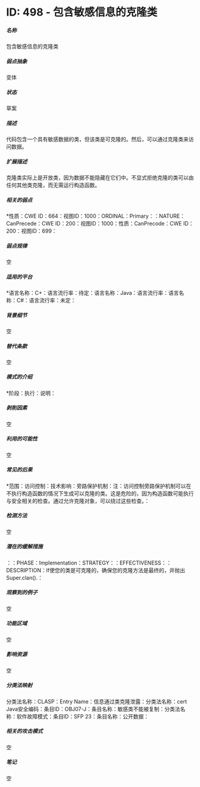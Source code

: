 # ID: 498 - 包含敏感信息的克隆类
<h5>名称</h5>包含敏感信息的克隆类
<h5>弱点抽象</h5>变体
<h5>状态</h5>草案
<h5>描述</h5>代码包含一个具有敏感数据的类，但该类是可克隆的。然后，可以通过克隆类来访问数据。
<h5>扩展描述</h5>克隆类实际上是开放类，因为数据不能隐藏在它们中。不显式拒绝克隆的类可以由任何其他类克隆，而无需运行构造函数。
<h5>相关的弱点</h5>*性质：CWE ID：664：视图ID：1000：ORDINAL：Primary：：NATURE：CanPrecede：CWE ID：200：视图ID：1000：性质：CanPrecode：CWE ID：200：视图ID：699：
<h5>弱点规律</h5>空
<h5>适用的平台</h5>*语言名称：C+：语言流行率：待定：语言名称：Java：语言流行率：语言名称：C#：语言流行率：未定：
<h5>背景细节</h5>空
<h5>替代条款</h5>空
<h5>模式的介绍</h5>*阶段：执行：说明：
<h5>剥削因素</h5>空
<h5>利用的可能性</h5>空
<h5>常见的后果</h5>*范围：访问控制：技术影响：旁路保护机制：注：访问控制旁路保护机制可以在不执行构造函数的情况下生成可以克隆的类。这是危险的，因为构造函数可能执行与安全相关的检查。通过允许克隆对象，可以绕过这些检查。：
<h5>检测方法</h5>空
<h5>潜在的缓解措施</h5>：：PHASE：Implementation：STRATEGY：：EFFECTIVENESS：：DESCRIPTION：If使您的类是可克隆的，确保您的克隆方法是最终的，并抛出Super.clan().：
<h5>观察到的例子</h5>空
<h5>功能区域</h5>空
<h5>影响资源</h5>空
<h5>分类法映射</h5>分类法名称：CLASP：Entry Name：信息通过类克隆泄露：分类法名称：cert Java安全编码：条目ID：OBJ07-J：条目名称：敏感类不能被复制：分类法名称：软件故障模式：条目ID：SFP 23：条目名称：公开数据：
<h5>相关的攻击模式</h5>空
<h5>笔记</h5>空

